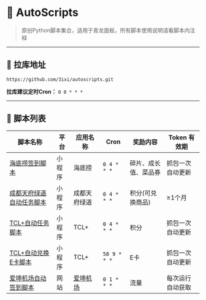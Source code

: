 # 🚀 AutoScripts

> 原创Python脚本集合，适用于青龙面板，所有脚本使用说明请看脚本内注释

---

## 🔗 拉库地址

```plaintext
https://github.com/3ixi/autoscripts.git
```

**拉库建议定时Cron：** `0 0 * * *`

---

## 📜 脚本列表

| 脚本名称         | 平台       | 应用名称       | Cron      | 奖励内容                 | Token 有效期          |
|------------------|------------|----------------|---------------|--------------------------|-----------------------|
| [海底捞签到脚本](https://github.com/3ixi/autoscripts/blob/main/hdl_sign.py)|小程序|海底捞|`0 4 * * *`|碎片、成长值、菜品券|抓包一次自动更新|
| [成都天府绿道自动任务脚本](https://github.com/3ixi/autoscripts/blob/main/tianfu_sign.py)|小程序|成都天府绿道|`0 4 * * *`|积分(可兑换商品)|≥1个月|
| [TCL+自动任务脚本](https://github.com/3ixi/autoscripts/blob/main/tcl.py)|小程序|TCL+|`0 4 * * *`|积分|抓包一次自动更新|
| [TCL+自动兑换E卡脚本](https://github.com/3ixi/autoscripts/blob/main/tcl_ek.py)|小程序|TCL+|`58 9 * * *`|E卡|抓包一次自动更新|
| [爱坤机场自动签到脚本](https://github.com/3ixi/autoscripts/blob/main/ikuuu.py)|网站|[爱坤机场](https://ikuuu.org "转到爱坤机场")|`0 1 * * *`|流量|每次运行自动获取|
